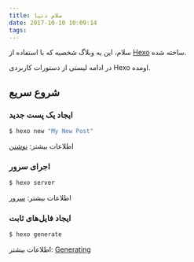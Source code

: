 ```yaml
---
title: سلام دنیا
date: 2017-10-10 10:09:14
tags:
---
```

سلام،
این یه وبلاگ شخصیه که با استفاده از [Hexo](https://hexo.io/) ساخته شده.

در ادامه لیستی از دستورات کاربردی Hexo اومده.
## شروع سریع

### ایجاد یک پست جدید

``` bash
$ hexo new "My New Post"
```

اطلاعات بیشتر: [نوشتن](https://hexo.io/docs/writing.html)

### اجرای سرور

``` bash
$ hexo server
```

اطلاعات بیشتر: [سرور](https://hexo.io/docs/server.html)

### ایجاد فایل‌های ثابت

``` bash
$ hexo generate
```

اطلاعات بیشتر: [Generating](https://hexo.io/docs/generating.html)

